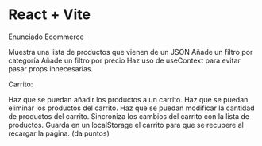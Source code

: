 # React + Vite

Enunciado
Ecommerce

 Muestra una lista de productos que vienen de un JSON
 Añade un filtro por categoría
 Añade un filtro por precio
Haz uso de useContext para evitar pasar props innecesarias.

Carrito:

 Haz que se puedan añadir los productos a un carrito.
 Haz que se puedan eliminar los productos del carrito.
 Haz que se puedan modificar la cantidad de productos del carrito.
 Sincroniza los cambios del carrito con la lista de productos.
 Guarda en un localStorage el carrito para que se recupere al recargar la página. (da puntos)
